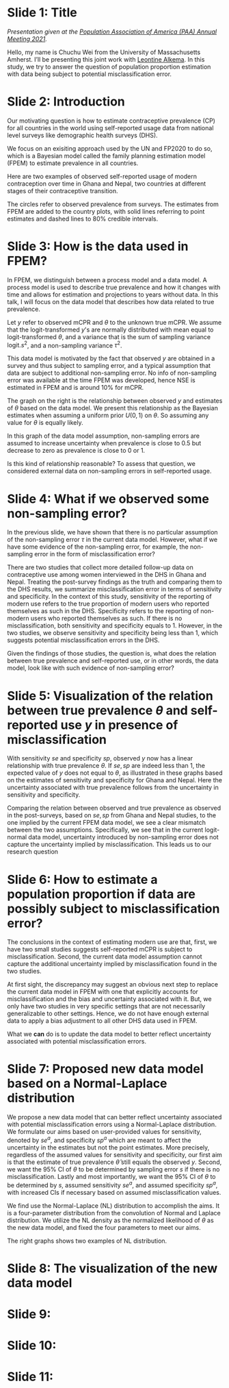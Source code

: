# Slide 1: Title
_Presentation given at the [Population Association of America (PAA) Annual Meeting 2021](https://www.populationassociation.org/paa-2021/home)._

Hello, my name is Chuchu Wei from the University of Massachusetts Amherst. I’ll be presenting this joint work with [Leontine Alkema](https://leontinealkema.github.io/alkema_lab/). In this study, we try to answer the question of population proportion estimation with data being subject to potential misclassification error.

# Slide 2: Introduction

Our motivating question is how to estimate contraceptive prevalence (CP) for all countries in the world using self-reported usage data from national level surveys like demographic health surveys (DHS).

We focus on an exisiting approach used by the UN and FP2020 to do so, which is a Bayesian model called the family planning estimation model (FPEM) to estimate prevalence in all countries.

Here are two examples of observed self-reported usage of modern contraception over time in Ghana and Nepal, two countries at different stages of their contraceptive transition.

<!-- Here are two examples of observed self-reported usage of modern contraception over time in Burundi and Colombia, two countries at different stages of their contraceptive transition. -->

The circles refer to observed prevalence from surveys. The estimates from FPEM are added to the country plots, with solid lines referring to point estimates and dashed lines to 80% credible intervals.

# Slide 3: How is the data used in FPEM?

In FPEM, we distinguish between a process model and a data model. A process model is used to describe true prevalence and how it changes with time and allows for estimation and projections to years without data. In this talk, I will focus on the data model that describes how data related to true prevalence.

Let $y$ refer to observed mCPR and $\theta$ to the unknown true mCPR. We assume that the logit-transformed $y$'s are normally distributed with mean equal to logit-transformed $\theta$, and a variance that is the sum of sampling variance $\text{logit}.s^2$, and a non-sampling variance $\tau^2$. 

This data model is motivated by the fact that observed $y$ are obtained in a survey and thus subject to sampling error, and a typical assumption that data are subject to additional non-sampling error. No info of non-sampling error was available at the time FPEM was developed, hence NSE is estimated in FPEM and is around 10% for mCPR.

The graph on the right is the relationship between observed $y$ and estimates of $\theta$ based on the data model. We present this relationship as the Bayesian estimates when assuming a uniform prior $U(0,1)$ on $\theta$. So assuming any value for $\theta$ is equally likely.

In this graph of the data model assumption, non-sampling errors are assumed to increase uncertainty when prevalence is close to 0.5 but decrease to zero as prevalence is close to 0 or 1.

Is this kind of relationship reasonable? To assess that question, we considered external data on non-sampling errors in self-reported usage.

# Slide 4: What if we observed some non-sampling error?

In the previous slide, we have shown that there is no particular assumption of the non-sampling error $\tau$ in the current data model.  However, what if we have some evidence of the non-sampling error, for example, the non-sampling error in the form of misclassification error? 

There are two studies that collect more detailed follow-up data on contraceptive use among women interviewed in the DHS in Ghana and Nepal. Treating the post-survey findings as the truth and comparing them to the DHS results, we summarize misclassification error in terms of sensitivity and specificity. In the context of this study, sensitivity of the reporting of modern use refers to the true proportion of modern users who reported themselves as such in the DHS. Specificity refers to the reporting of non-modern users who reported themselves as such. If there is no misclassification, both sensitivity and specificity equals to 1. However, in the two studies, we observe sensitivity and specificity being less than 1, which suggests potential misclassification errors in the DHS. 

Given the findings of those studies, the question is, what does the relation between true prevalence and self-reported use, or in other words, the data model, look like with such evidence of non-sampling error?

# Slide 5: Visualization of the relation between true prevalence $\theta$ and self-reported use $y$ in presence of misclassification

With sensitivity $se$ and specificity $sp$, observed $y$ now has a linear relationship with true prevalence $\theta$. If $se, sp$ are indeed less than 1, the expected value of $y$ does not equal to $\theta$, as illustrated in these graphs based on the estimates of sensitivity and specificity for Ghana and Nepal. Here the uncertainty associated with true prevalence follows from the uncertainty in sensitivity and specificity. 

Comparing the relation between observed and true prevalence as observed in the post-surveys, based on $se, sp$ from Ghana and Nepal studies, to the one implied by the current FPEM data model, we see a clear mismatch between the two assumptions. Specifically, we see that in the current logit-normal data model, uncertainty introduced by non-sampling error does not capture the uncertainty implied by misclassification. This leads us to our research question

# Slide 6: How to estimate a population proportion if data are possibly subject to misclassification error? 

The conclusions in the context of estimating modern use are that, first, we have two small studies suggests self-reported mCPR is subject to misclassification. Second, the current data model assumption cannot capture the additional uncertainty implied by misclassification found in the two studies.

At first sight, the discrepancy may suggest an obvious next step to replace the current data model in FPEM with one that explicitly accounts for misclassification and the bias and uncertainty associated with it. But, we only have two studies in very specific settings that are not necessarily generalizable to other settings. Hence, we do not have enough external data to apply a bias adjustment to all other DHS data used in FPEM. 

What we __can__ do is to update the data model to better reflect uncertainty associated with potential misclassification errors. 

# Slide 7: Proposed new data model based on a Normal-Laplace distribution

We propose a new data model that can better reflect uncertainty associated with potential misclassification errors using a Normal-Laplace distribution. We formulate our aims based on user-provided values for sensitivity, denoted by $se^a$, and specificity $sp^a$ which are meant to affect the uncertainty in the estimates but not the point estimates. More precisely, regardless of the assumed values for sensitivity and specificity, our first aim is that the estimate of true prevalence $\hat\theta$ still equals the observed $y$. Second, we want the 95% CI of $\theta$ to be determined by sampling error $s$ if there is no misclassification. Lastly and most importantly, we want the 95% CI of $\theta$ to be determined by $s$, assumed sensitivity $se^a$, and assumed specificity $sp^a$, with increased CIs if necessary based on assumed misclassification values. 

We find use the Normal-Laplace (NL) distribution to accomplish the aims. It is a four-parameter distribution from the convolution of Normal and Laplace distribution. We utilize the NL density as the normalized likelihood of $\theta$ as the new data model, and fixed the four parameters to meet our aims.

The right graphs shows two examples of NL distribution. 

# Slide 8: The visualization of the new data model
# Slide 9: 
# Slide 10: 
# Slide 11: 
